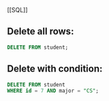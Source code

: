 [[SQL]]
## Delete all rows:
```sql 
DELETE FROM student;
```

## Delete with condition:
```sql
DELETE FROM student
WHERE id = 7 AND major = "CS";
```